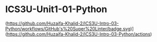 # ICS3U-Unit1-01-Python

(https://github.com/Huzaifa-Khalid-2/ICS3U-Intro-03-Python/workflows/GitHub's%20Super%20Linter/badge.svg)](https://github.com/Huzaifa-Khalid-2/ICS3U-Intro-03-Python/actions)
